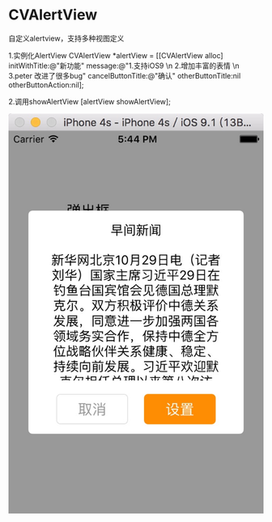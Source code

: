 # CVAlertView
自定义alertview，支持多种视图定义

1.实例化AlertView
CVAlertView *alertView = [[CVAlertView alloc] initWithTitle:@"新功能" message:@"1.支持iOS9 \n 2.增加丰富的表情 \n 3.peter
改进了很多bug" cancelButtonTitle:@"确认" otherButtonTitle:nil otherButtonAction:nil];

2.调用showAlertView
[alertView showAlertView];

<img src="https://raw.githubusercontent.com/joyhoofun/CVAlertView/master/CommonView/Screensnaps/screensnap1.png">
